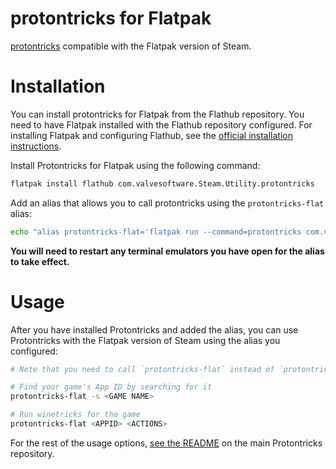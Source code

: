 protontricks for Flatpak
========================

[protontricks](https://github.com/Matoking/protontricks) compatible with the Flatpak version of Steam.

# Installation

You can install protontricks for Flatpak from the Flathub repository. You need to have Flatpak installed with the Flathub repository configured. For installing Flatpak and configuring Flathub, see the [official installation instructions](https://flatpak.org/setup/).

Install Protontricks for Flatpak using the following command:

```sh
flatpak install flathub com.valvesoftware.Steam.Utility.protontricks
```

Add an alias that allows you to call protontricks using the `protontricks-flat` alias:

```sh
echo "alias protontricks-flat='flatpak run --command=protontricks com.valvesoftware.Steam'" >> ~/.bashrc
```

**You will need to restart any terminal emulators you have open for the alias to take effect.**

# Usage

After you have installed Protontricks and added the alias, you can use Protontricks with the Flatpak version of Steam using the alias you configured:

```sh
# Note that you need to call `protontricks-flat` instead of `protontricks`

# Find your game's App ID by searching for it
protontricks-flat -s <GAME NAME>

# Run winetricks for the game
protontricks-flat <APPID> <ACTIONS>
```

For the rest of the usage options, [see the README](https://github.com/Matoking/protontricks/blob/master/README.md) on the main Protontricks repository.
